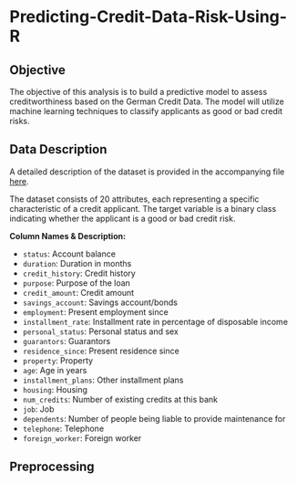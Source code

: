 # Predicting-Credit-Data-Risk-Using-R

## Objective

The objective of this analysis is to build a predictive model to assess creditworthiness based on the German Credit Data. The model will utilize machine learning techniques to classify applicants as good or bad credit risks.

## Data Description

A detailed description of the dataset is provided in the accompanying file [here](german_data/german.doc).

The dataset consists of 20 attributes, each representing a specific characteristic of a credit applicant. The target variable is a binary class indicating whether the applicant is a good or bad credit risk.

**Column Names & Description:**

-   `status`: Account balance
-   `duration`: Duration in months
-   `credit_history`: Credit history
-   `purpose`: Purpose of the loan
-   `credit_amount`: Credit amount
-   `savings_account`: Savings account/bonds
-   `employment`: Present employment since
-   `installment_rate`: Installment rate in percentage of disposable income
-   `personal_status`: Personal status and sex
-   `guarantors`: Guarantors
-   `residence_since`: Present residence since
-   `property`: Property
-   `age`: Age in years
-   `installment_plans`: Other installment plans
-   `housing`: Housing
-   `num_credits`: Number of existing credits at this bank
-   `job`: Job
-   `dependents`: Number of people being liable to provide maintenance for
-   `telephone`: Telephone
-   `foreign_worker`: Foreign worker

## Preprocessing
